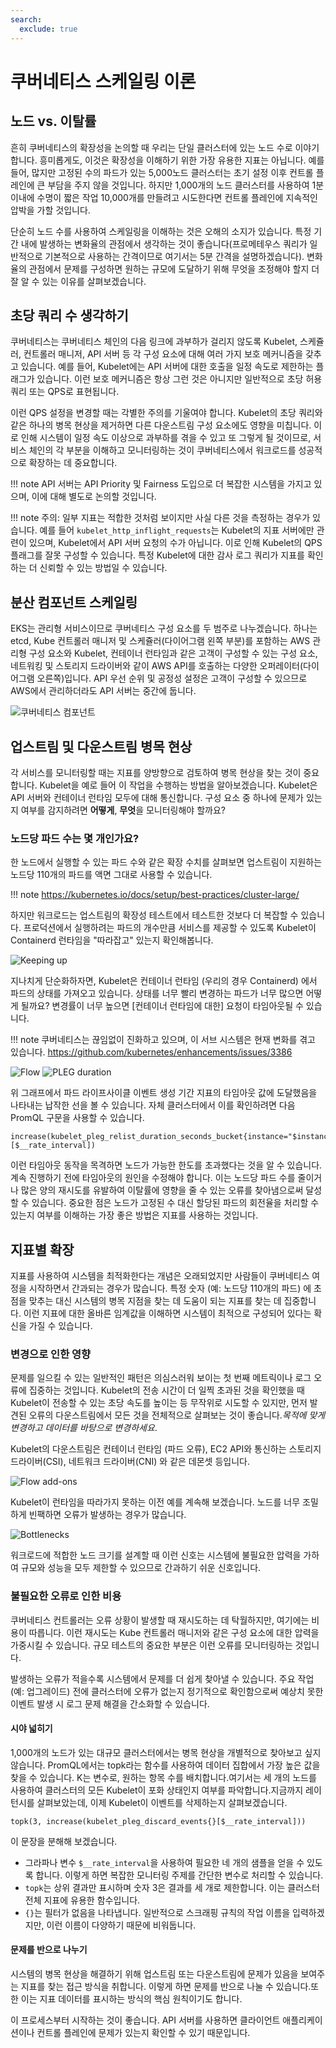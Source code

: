 ```yaml
---
search:
  exclude: true
---
```



# 쿠버네티스 스케일링 이론

## 노드 vs. 이탈률
흔히 쿠버네티스의 확장성을 논의할 때 우리는 단일 클러스터에 있는 노드 수로 이야기합니다. 흥미롭게도, 이것은 확장성을 이해하기 위한 가장 유용한 지표는 아닙니다. 예를 들어, 많지만 고정된 수의 파드가 있는 5,000노드 클러스터는 초기 설정 이후 컨트롤 플레인에 큰 부담을 주지 않을 것입니다. 하지만 1,000개의 노드 클러스터를 사용하여 1분 이내에 수명이 짧은 작업 10,000개를 만들려고 시도한다면 컨트롤 플레인에 지속적인 압박을 가할 것입니다. 

단순히 노드 수를 사용하여 스케일링을 이해하는 것은 오해의 소지가 있습니다. 특정 기간 내에 발생하는 변화율의 관점에서 생각하는 것이 좋습니다(프로메테우스 쿼리가 일반적으로 기본적으로 사용하는 간격이므로 여기서는 5분 간격을 설명하겠습니다). 변화율의 관점에서 문제를 구성하면 원하는 규모에 도달하기 위해 무엇을 조정해야 할지 더 잘 알 수 있는 이유를 살펴보겠습니다. 

## 초당 쿼리 수 생각하기
쿠버네티스는 쿠버네티스 체인의 다음 링크에 과부하가 걸리지 않도록 Kubelet, 스케쥴러, 컨트롤러 매니저, API 서버 등 각 구성 요소에 대해 여러 가지 보호 메커니즘을 갖추고 있습니다. 예를 들어, Kubelet에는 API 서버에 대한 호출을 일정 속도로 제한하는 플래그가 있습니다. 이런 보호 메커니즘은 항상 그런 것은 아니지만 일반적으로 초당 허용 쿼리 또는 QPS로 표현됩니다. 

이런 QPS 설정을 변경할 때는 각별한 주의를 기울여야 합니다. Kubelet의 초당 쿼리와 같은 하나의 병목 현상을 제거하면 다른 다운스트림 구성 요소에도 영향을 미칩니다. 이로 인해 시스템이 일정 속도 이상으로 과부하를 겪을 수 있고 또 그렇게 될 것이므로, 서비스 체인의 각 부분을 이해하고 모니터링하는 것이 쿠버네티스에서 워크로드를 성공적으로 확장하는 데 중요합니다.

!!! note 
    API 서버는 API Priority 및 Fairness 도입으로 더 복잡한 시스템을 가지고 있으며, 이에 대해 별도로 논의할 것입니다.

!!! note 
    주의: 일부 지표는 적합한 것처럼 보이지만 사실 다른 것을 측정하는 경우가 있습니다. 예를 들어 `kubelet_http_inflight_requests`는 Kubelet의 지표 서버에만 관련이 있으며, Kubelet에서 API 서버 요청의 수가 아닙니다. 이로 인해 Kubelet의 QPS 플래그를 잘못 구성할 수 있습니다. 특정 Kubelet에 대한 감사 로그 쿼리가 지표를 확인하는 더 신뢰할 수 있는 방법일 수 있습니다.

## 분산 컴포넌트 스케일링
EKS는 관리형 서비스이므로 쿠버네티스 구성 요소를 두 범주로 나누겠습니다. 하나는 etcd, Kube 컨트롤러 매니저 및 스케쥴러(다이어그램 왼쪽 부분)를 포함하는 AWS 관리형 구성 요소와 Kubelet, 컨테이너 런타임과 같은 고객이 구성할 수 있는 구성 요소, 네트워킹 및 스토리지 드라이버와 같이 AWS API를 호출하는 다양한 오퍼레이터(다이어그램 오른쪽)입니다. API 우선 순위 및 공정성 설정은 고객이 구성할 수 있으므로 AWS에서 관리하더라도 API 서버는 중간에 둡니다. 

![쿠버네티스 컴포넌트](../images/k8s-components.png)

## 업스트림 및 다운스트림 병목 현상
각 서비스를 모니터링할 때는 지표를 양방향으로 검토하여 병목 현상을 찾는 것이 중요합니다. Kubelet을 예로 들어 이 작업을 수행하는 방법을 알아보겠습니다. Kubelet은 API 서버와 컨테이너 런타임 모두에 대해 통신합니다. 구성 요소 중 하나에 문제가 있는지 여부를 감지하려면 **어떻게**, **무엇**을 모니터링해야 할까요?

### 노드당 파드 수는 몇 개인가요?
한 노드에서 실행할 수 있는 파드 수와 같은 확장 수치를 살펴보면 업스트림이 지원하는 노드당 110개의 파드를 액면 그대로 사용할 수 있습니다. 

!!! note
    https://kubernetes.io/docs/setup/best-practices/cluster-large/

하지만 워크로드는 업스트림의 확장성 테스트에서 테스트한 것보다 더 복잡할 수 있습니다. 프로덕션에서 실행하려는 파드의 개수만큼 서비스를 제공할 수 있도록 Kubelet이 Containerd 런타임을 "따라잡고" 있는지 확인해봅니다.

![Keeping up](../images/keeping-up.png)

지나치게 단순화하자면, Kubelet은 컨테이너 런타임 (우리의 경우 Containerd) 에서 파드의 상태를 가져오고 있습니다. 상태를 너무 빨리 변경하는 파드가 너무 많으면 어떻게 될까요? 변경률이 너무 높으면 [컨테이너 런타임에 대한] 요청이 타임아웃될 수 있습니다.

!!! note 
    쿠버네티스는 끊임없이 진화하고 있으며, 이 서브 시스템은 현재 변화를 겪고 있습니다. https://github.com/kubernetes/enhancements/issues/3386

![Flow](../images/flow.png)
![PLEG duration](../images/PLEG-duration.png)

위 그래프에서 파드 라이프사이클 이벤트 생성 기간 지표의 타임아웃 값에 도달했음을 나타내는 납작한 선을 볼 수 있습니다. 자체 클러스터에서 이를 확인하려면 다음 PromQL 구문을 사용할 수 있습니다.

```
increase(kubelet_pleg_relist_duration_seconds_bucket{instance="$instance"}[$__rate_interval])
```

이런 타임아웃 동작을 목격하면 노드가 가능한 한도를 초과했다는 것을 알 수 있습니다. 계속 진행하기 전에 타임아웃의 원인을 수정해야 합니다. 이는 노드당 파드 수를 줄이거나 많은 양의 재시도를 유발하여 이탈률에 영향을 줄 수 있는 오류를 찾아냄으로써 달성할 수 있습니다. 중요한 점은 노드가 고정된 수 대신 할당된 파드의 회전율을 처리할 수 있는지 여부를 이해하는 가장 좋은 방법은 지표를 사용하는 것입니다.

## 지표별 확장
지표를 사용하여 시스템을 최적화한다는 개념은 오래되었지만 사람들이 쿠버네티스 여정을 시작하면서 간과되는 경우가 많습니다. 특정 숫자 (예: 노드당 110개의 파드) 에 초점을 맞추는 대신 시스템의 병목 지점을 찾는 데 도움이 되는 지표를 찾는 데 집중합니다. 이런 지표에 대한 올바른 임계값을 이해하면 시스템이 최적으로 구성되어 있다는 확신을 가질 수 있습니다. 

### 변경으로 인한 영향
문제를 일으킬 수 있는 일반적인 패턴은 의심스러워 보이는 첫 번째 메트릭이나 로그 오류에 집중하는 것입니다. Kubelet의 전송 시간이 더 일찍 초과된 것을 확인했을 때 Kubelet이 전송할 수 있는 초당 속도를 높이는 등 무작위로 시도할 수 있지만, 먼저 발견된 오류의 다운스트림에서 모든 것을 전체적으로 살펴보는 것이 좋습니다.*목적에 맞게 변경하고 데이터를 바탕으로 변경하세요*.

Kubelet의 다운스트림은 컨테이너 런타임 (파드 오류), EC2 API와 통신하는 스토리지 드라이버(CSI), 네트워크 드라이버(CNI) 와 같은 데몬셋 등입니다. 

![Flow add-ons](../images/flow-addons.png)

Kubelet이 런타임을 따라가지 못하는 이전 예를 계속해 보겠습니다. 노드를 너무 조밀하게 빈팩하면 오류가 발생하는 경우가 많습니다. 

![Bottlenecks](../images/bottlenecks.png)

워크로드에 적합한 노드 크기를 설계할 때 이런 신호는 시스템에 불필요한 압력을 가하여 규모와 성능을 모두 제한할 수 있으므로 간과하기 쉬운 신호입니다.

### 불필요한 오류로 인한 비용

쿠버네티스 컨트롤러는 오류 상황이 발생할 때 재시도하는 데 탁월하지만, 여기에는 비용이 따릅니다. 이런 재시도는 Kube 컨트롤러 매니저와 같은 구성 요소에 대한 압력을 가중시킬 수 있습니다. 규모 테스트의 중요한 부분은 이런 오류를 모니터링하는 것입니다.

발생하는 오류가 적을수록 시스템에서 문제를 더 쉽게 찾아낼 수 있습니다. 주요 작업 (예: 업그레이드) 전에 클러스터에 오류가 없는지 정기적으로 확인함으로써 예상치 못한 이벤트 발생 시 로그 문제 해결을 간소화할 수 있습니다.

#### 시야 넓히기

1,000개의 노드가 있는 대규모 클러스터에서는 병목 현상을 개별적으로 찾아보고 싶지 않습니다. PromQL에서는 topk라는 함수를 사용하여 데이터 집합에서 가장 높은 값을 찾을 수 있습니다. K는 변수로, 원하는 항목 수를 배치합니다.여기서는 세 개의 노드를 사용하여 클러스터의 모든 Kubelet이 포화 상태인지 여부를 파악합니다.지금까지 레이턴시를 살펴보았는데, 이제 Kubelet이 이벤트를 삭제하는지 살펴보겠습니다. 

```
topk(3, increase(kubelet_pleg_discard_events{}[$__rate_interval]))
```

이 문장을 분해해 보겠습니다.

* 그라파나 변수 `$__rate_interval`을 사용하여 필요한 네 개의 샘플을 얻을 수 있도록 합니다. 이렇게 하면 복잡한 모니터링 주제를 간단한 변수로 처리할 수 있습니다.
* `topk`는 상위 결과만 표시하며 숫자 3은 결과를 세 개로 제한합니다. 이는 클러스터 전체 지표에 유용한 함수입니다.
* `{}`는  필터가 없음을 나타냅니다. 일반적으로 스크래핑 규칙의 작업 이름을 입력하겠지만, 이런 이름이 다양하기 때문에 비워둡니다.

#### 문제를 반으로 나누기

시스템의 병목 현상을 해결하기 위해 업스트림 또는 다운스트림에 문제가 있음을 보여주는 지표를 찾는 접근 방식을 취합니다. 이렇게 하면 문제를 반으로 나눌 수 있습니다.또한 이는 지표 데이터를 표시하는 방식의 핵심 원칙이기도 합니다. 

이 프로세스부터 시작하는 것이 좋습니다. API 서버를 사용하면 클라이언트 애플리케이션이나 컨트롤 플레인에 문제가 있는지 확인할 수 있기 때문입니다.